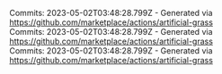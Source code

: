 Commits: 2023-05-02T03:48:28.799Z - Generated via https://github.com/marketplace/actions/artificial-grass
<br>
Commits: 2023-05-02T03:48:28.799Z - Generated via https://github.com/marketplace/actions/artificial-grass
<br>
Commits: 2023-05-02T03:48:28.799Z - Generated via https://github.com/marketplace/actions/artificial-grass
<br>
